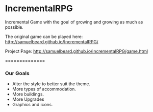IncrementalRPG
==============

Incremental Game with the goal of growing and growing as much as possible.

The original game can be played here: http://samuelbeard.github.io/IncrementalRPG/

Project Page: http://samuelbeard.github.io/IncrementalRPG/game.html

==============

<h3>Our Goals</h3>
<ul>
  <li>Alter the style to better suit the theme.</li>
  <li>More types of accommodation.</li>
  <li>More buildings.</li>
  <li>More Upgrades</li>
  <li>Graphics and icons.</li>
</ul>


